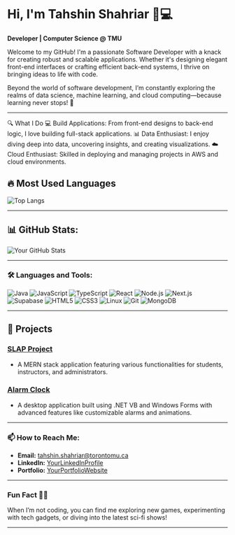 # Hi, I'm Tahshin Shahriar 👋💻
**Developer | Computer Science @ TMU**

Welcome to my GitHub! I'm a passionate Software Developer with a knack for creating robust and scalable applications. Whether it's designing elegant front-end interfaces or crafting efficient back-end systems, I thrive on bringing ideas to life with code.

Beyond the world of software development, I’m constantly exploring the realms of data science, machine learning, and cloud computing—because learning never stops! 🚀

---

🔍 What I Do
💻 Build Applications: From front-end designs to back-end logic, I love building full-stack applications.
📊 Data Enthusiast: I enjoy diving deep into data, uncovering insights, and creating visualizations.
☁️ Cloud Enthusiast: Skilled in deploying and managing projects in AWS and cloud environments.

## 🔥 Most Used Languages
![Top Langs](https://github-readme-stats.vercel.app/api/top-langs/?username=tahshinshahriar&layout=compact&theme=radical)

---

## 📊 GitHub Stats:
![Your GitHub Stats](https://github-readme-stats.vercel.app/api?username=tahshinshahriar&show_icons=true&theme=radical)

---

### 🛠️ Languages and Tools:
![Java](https://img.shields.io/badge/Java-%23ED8B00.svg?style=for-the-badge&logo=java&logoColor=white)
![JavaScript](https://img.shields.io/badge/JavaScript-%23F7DF1E.svg?style=for-the-badge&logo=javascript&logoColor=black)
![TypeScript](https://img.shields.io/badge/TypeScript-%23007ACC.svg?style=for-the-badge&logo=typescript&logoColor=white)
![React](https://img.shields.io/badge/React-%2320232a.svg?style=for-the-badge&logo=react&logoColor=%2361DAFB)
![Node.js](https://img.shields.io/badge/Node.js-%2343853D.svg?style=for-the-badge&logo=node.js&logoColor=white)
![Next.js](https://img.shields.io/badge/Next.js-%23000000.svg?style=for-the-badge&logo=next.js&logoColor=white)
![Supabase](https://img.shields.io/badge/Supabase-%2300C793.svg?style=for-the-badge&logo=supabase&logoColor=white)
![HTML5](https://img.shields.io/badge/HTML5-%23E34F26.svg?style=for-the-badge&logo=html5&logoColor=white)
![CSS3](https://img.shields.io/badge/CSS3-%231572B6.svg?style=for-the-badge&logo=css3&logoColor=white)
![Linux](https://img.shields.io/badge/Linux-%FCC624.svg?style=for-the-badge&logo=linux&logoColor=black)
![Git](https://img.shields.io/badge/Git-%23F05033.svg?style=for-the-badge&logo=git&logoColor=white)
![MongoDB](https://img.shields.io/badge/MongoDB-%2347A248.svg?style=for-the-badge&logo=mongodb&logoColor=white)

---

## 🚀 Projects
### [SLAP Project](https://github.com/YourGitHubUsername/slap-project)
- A MERN stack application featuring various functionalities for students, instructors, and administrators.

### [Alarm Clock](https://github.com/YourGitHubUsername/alarm-clock)
- A desktop application built using .NET VB and Windows Forms with advanced features like customizable alarms and animations.

---

### 📫 How to Reach Me:
- **Email:** [tahshin.shahriar@torontomu.ca](mailto:tahshin.shahriar@torontomu.ca)
- **LinkedIn:** [YourLinkedInProfile](https://www.linkedin.com/in/tahshin-shahriar/)
- **Portfolio:** [YourPortfolioWebsite](https://tahshinshahriar.github.io)

---

### Fun Fact 🐱‍👤
When I’m not coding, you can find me exploring new games, experimenting with tech gadgets, or diving into the latest sci-fi shows!

---

